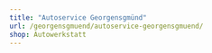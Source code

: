 ```yaml
---
title: "Autoservice Georgensgmünd"
url: /georgensgmuend/autoservice-georgensgmuend/
shop: Autowerkstatt
---
```

